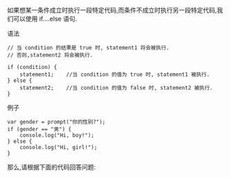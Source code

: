 如果想某一条件成立时执行一段特定代码,而条件不成立时执行另一段特定代码,我们可以使用 if....else 语句.

语法

    // 当 condition 的结果是 true 时, statement1 将会被执行.
    // 否则,statement2 将会被执行.

    if (condition) {
        statement1;    //当 condition 的值为 true 时, statement1 被执行.
    } else {
        statement2;    //当 condition 的值为 false 时, statement2 被执行.
    }

例子

    var gender = prompt("你的性别?");
    if (gender == "男") {
        console.log("Hi, boy!");
    } else {
        console.log("Hi, girl!");
    }

那么,请根据下面的代码回答问题: